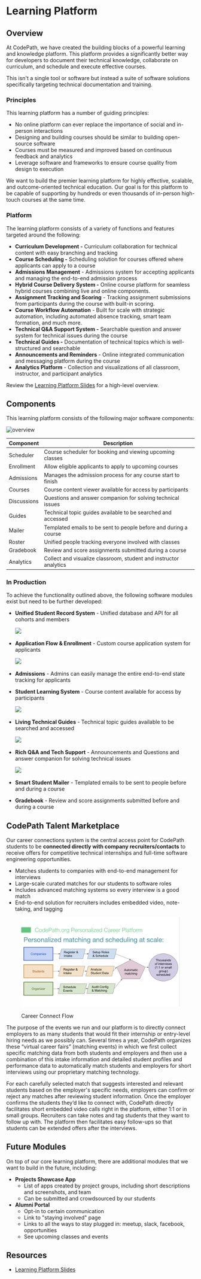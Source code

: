 # Learning Platform

## Overview

At CodePath, we have created the building blocks of a powerful learning and knowledge platform. This platform provides a significantly better way for developers to document their technical knowledge, collaborate on curriculum, and schedule and execute effective courses.

This isn't a single tool or software but instead a suite of software solutions specifically targeting technical documentation and training.

### Principles

This learning platform has a number of guiding principles:

* No online platform can ever replace the importance of social and in-person interactions
* Designing and building courses should be similar to building open-source software
* Courses must be measured and improved based on continuous feedback and analytics
* Leverage software and frameworks to ensure course quality from design to execution

We want to build the premier learning platform for highly effective, scalable, and outcome-oriented technical education. Our goal is for this platform to be capable of supporting by hundreds or even thousands of in-person high-touch courses at the same time.

### Platform

The learning platform consists of a variety of functions and features targeted around the following:

* **Curriculum Development -** Curriculum collaboration for technical content with easy branching and tracking
* **Course Scheduling -** Scheduling solution for courses offered where applicants can apply to a course
* **Admissions Management** - Admissions system for accepting applicants and managing the end-to-end admission process
* **Hybrid Course Delivery System -** Online course platform for seamless hybrid courses combining live and online components.
* **Assignment Tracking and Scoring** - Tracking assignment submissions from participants during the course with built-in scoring.&#x20;
* **Course Workflow Automation** - Built for scale with strategic automation, including automated absence tracking, smart team formation, and much more.&#x20;
* **Technical Q\&A Support System -** Searchable question and answer system for technical issues during the course
* **Technical Guides -** Documentation of technical topics which is well-structured and searchable
* **Announcements and Reminders** - Online integrated communication and messaging platform during the course&#x20;
* **Analytics Platform** - Collection and visualizations of all classroom, instructor, and participant analytics

Review the [Learning Platform Slides](https://docs.google.com/presentation/d/1i5NB29bR9rRNh7tKIVQJMX9kzMps1TmsghueZOryMgo/edit) for a high-level overview.

## Components

This learning platform consists of the following major software components:

![overview](http://i.imgur.com/I7bo6ko.png)

| Component   | Description                                                       |
| ----------- | ----------------------------------------------------------------- |
| Scheduler   | Course scheduler for booking and viewing upcoming classes         |
| Enrollment  | Allow eligible applicants to apply to upcoming courses            |
| Admissions  | Manages the admission process for any course start to finish      |
| Courses     | Course content viewer available for access by participants        |
| Discussions | Questions and answer companion for solving technical issues       |
| Guides      | Technical topic guides available to be searched and accessed      |
| Mailer      | Templated emails to be sent to people before and during a course  |
| Roster      | Unified people tracking everyone involved with classes            |
| Gradebook   | Review and score assignments submitted during a course            |
| Analytics   | Collect and visualize classroom, student and instructor analytics |

### In Production

To achieve the functionality outlined above, the following software modules exist but need to be further developed:

*   **Unified Student Record System** - Unified database and API for all cohorts and members

    ![](http://i.imgur.com/B8fcOiQ.png)
*   **Application Flow & Enrollment** - Custom course application system for applicants

    ![](http://i.imgur.com/FjXM3I4.png)
* **Admissions** - Admins can easily manage the entire end-to-end state tracking for applicants
*   **Student Learning System** - Course content available for access by participants

    ![](http://i.imgur.com/tcfAyjM.png)
*   **Living Technical Guides** - Technical topic guides available to be searched and accessed

    ![](http://i.imgur.com/v0ijsL9.png)
*   **Rich Q\&A and Tech Support** - Announcements and Questions and answer companion for solving technical issues

    ![](http://i.imgur.com/ygO4K8k.png)
* **Smart Student Mailer** - Templated emails to be sent to people before and during a course
* **Gradebook** - Review and score assignments submitted before and during a course

## CodePath Talent Marketplace

Our career connections system is the central access point for CodePath students to be **connected directly with company recruiters/contacts** to receive offers for competitive technical internships and full-time software engineering opportunities.

* Matches students to companies with end-to-end management for interviews
* Large-scale curated matches for our students to software roles
* Includes advanced matching systems so every interview is a good match
* End-to-end solution for recruiters includes embedded video, note-taking, and tagging

<figure><img src="../.gitbook/assets/image.png" alt=""><figcaption><p>Career Connect Flow</p></figcaption></figure>

The purpose of the events we run and our platform is to directly connect employers to as many students that would fit their internship or entry-level hiring needs as we possibly can. Several times a year, CodePath organizes these “virtual career fairs” (matching events) in which we first collect specific matching data from both students and employers and then use a combination of this intake information and detailed student profiles and performance data to automatically match students and employers for short interviews using our proprietary matching technology.

For each carefully selected match that suggests interested and relevant students based on the employer's specific needs, employers can confirm or reject any matches after reviewing student information. Once the employer confirms the students they’d like to connect with, CodePath directly facilitates short embedded video calls right in the platform, either 1:1 or in small groups. Recruiters can take notes and tag students that they want to follow up with. The platform then facilitates easy follow-ups so that students can be extended offers after the interviews.

## Future Modules

On top of our core learning platform, there are additional modules that we want to build in the future, including:

* **Projects Showcase App**
  * List of apps created by project groups, including short descriptions and screenshots, and team
  * Can be submitted and crowdsourced by our students&#x20;
* **Alumni Portal**
  * Opt-in to certain communication
  * Link to "staying involved" page
  * Links to all the ways to stay plugged in: meetup, slack, facebook, opportunities
  * See upcoming classes and events

## Resources

* [Learning Platform Slides](https://docs.google.com/presentation/d/1TGVCgSQjKpckk5dTxapP7Jsm31Dzzu1L362k7PiJDUQ/edit#slide=id.p)
